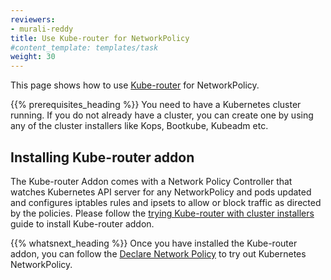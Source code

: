 ```yaml
---
reviewers:
- murali-reddy
title: Use Kube-router for NetworkPolicy
#content_template: templates/task
weight: 30
---
```


<!-- overview -->
This page shows how to use [Kube-router](https://github.com/cloudnativelabs/kube-router) for NetworkPolicy.


{{% prerequisites_heading %}}
You need to have a Kubernetes cluster running. If you do not already have a cluster, you can create one by using any of the cluster installers like Kops, Bootkube, Kubeadm etc.


<!-- steps -->
## Installing Kube-router addon
The Kube-router Addon comes with a Network Policy Controller that watches Kubernetes API server for any NetworkPolicy and pods updated and configures iptables rules and ipsets to allow or block traffic as directed by the policies. Please follow the [trying Kube-router with cluster installers](https://www.kube-router.io/docs/user-guide/#try-kube-router-with-cluster-installers) guide to install Kube-router addon.


{{% whatsnext_heading %}}
Once you have installed the Kube-router addon, you can follow the [Declare Network Policy](/docs/tasks/administer-cluster/declare-network-policy/) to try out Kubernetes NetworkPolicy.




